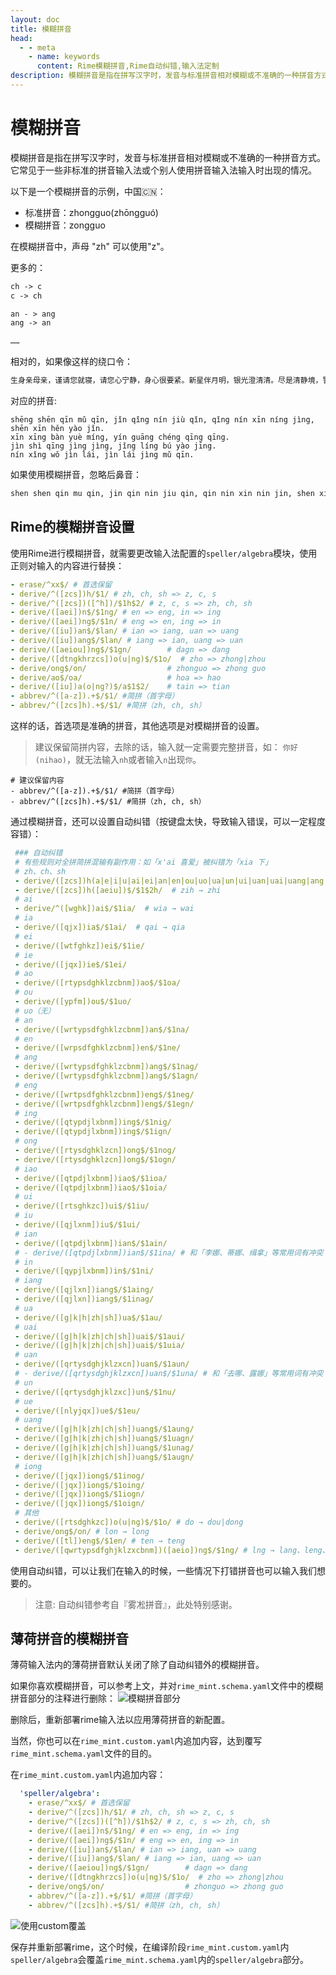 ```yaml
---
layout: doc
title: 模糊拼音
head:
  - - meta
    - name: keywords
      content: Rime模糊拼音,Rime自动纠错,输入法定制
description: 模糊拼音是指在拼写汉字时，发音与标准拼音相对模糊或不准确的一种拼音方式。它常见于一些非标准的拼音输入法或个别人使用拼音输入法输入时出现的情况。在薄荷输入法、Rime内，如何设置模糊拼音，可以查看本文教程。
---
```


# 模糊拼音

模糊拼音是指在拼写汉字时，发音与标准拼音相对模糊或不准确的一种拼音方式。它常见于一些非标准的拼音输入法或个别人使用拼音输入法输入时出现的情况。

以下是一个模糊拼音的示例，中国🇨🇳：
- 标准拼音：zhongguo(zhōngguó)
- 模糊拼音：zongguo

在模糊拼音中，声母 "zh" 可以使用"z"。

更多的：
```txt
ch -> c
c -> ch

an - > ang
ang -> an

……
```

相对的，如果像这样的绕口令：
```txt
生身亲母亲，谨请您就寝，请您心宁静，身心很要紧。新星伴月明，银光澄清清。尽是清静境，警铃不要惊。您醒我进来，进来敬母亲。
```
对应的拼音: 
```text
shēng shēn qīn mǔ qīn, jǐn qǐng nín jiù qǐn, qǐng nín xīn níng jìng, shēn xīn hěn yào jǐn.
xīn xīng bàn yuè míng, yín guāng chéng qīng qīng.
jìn shì qīng jìng jìng, jǐng líng bú yào jīng.
nín xǐng wǒ jìn lái, jìn lái jìng mǔ qīn.
```

如果使用模糊拼音，忽略后鼻音：
```txt
shen shen qin mu qin, jin qin nin jiu qin, qin nin xin nin jin, shen xin hen yao jin。xin xing ban yue ming, yin guan chen qin qin。jin shi qin jin jin, jin lin bu yao jin。nin xing wo jin lai, jin lai jin mu qin。
```

## Rime的模糊拼音设置
使用Rime进行模糊拼音，就需要更改输入法配置的`speller/algebra`模块，使用正则对输入的内容进行替换：
```yaml
- erase/^xx$/ # 首选保留
- derive/^([zcs])h/$1/ # zh, ch, sh => z, c, s
- derive/^([zcs])([^h])/$1h$2/ # z, c, s => zh, ch, sh
- derive/([aei])n$/$1ng/ # en => eng, in => ing
- derive/([aei])ng$/$1n/ # eng => en, ing => in
- derive/([iu])an$/$lan/ # ian => iang, uan => uang
- derive/([iu])ang$/$lan/ # iang => ian, uang => uan
- derive/([aeiou])ng$/$1gn/        # dagn => dang
- derive/([dtngkhrzcs])o(u|ng)$/$1o/  # zho => zhong|zhou
- derive/ong$/on/                  # zhonguo => zhong guo
- derive/ao$/oa/                   # hoa => hao
- derive/([iu])a(o|ng?)$/a$1$2/    # tain => tian
- abbrev/^([a-z]).+$/$1/ #简拼（首字母）
- abbrev/^([zcs]h).+$/$1/ #简拼（zh, ch, sh）
```
这样的话，首选项是准确的拼音，其他选项是对模糊拼音的设置。

> 建议保留简拼内容，去除的话，输入就一定需要完整拼音，如： `你好(nihao)`，就无法输入`nh`或者输入`n`出现`你`。
```yarl
# 建议保留内容
- abbrev/^([a-z]).+$/$1/ #简拼（首字母）
- abbrev/^([zcs]h).+$/$1/ #简拼（zh, ch, sh）
```

通过模糊拼音，还可以设置自动纠错（按键盘太快，导致输入错误，可以一定程度容错）：
```yaml
 ### 自动纠错
 # 有些规则对全拼简拼混输有副作用：如「x'ai 喜爱」被纠错为「xia 下」
 # zh、ch、sh
 - derive/([zcs])h(a|e|i|u|ai|ei|an|en|ou|uo|ua|un|ui|uan|uai|uang|ang|eng|ong)$/h$1$2/  # hzi → zhi
 - derive/([zcs])h([aeiu])$/$1$2h/  # zih → zhi
 # ai
 - derive/^([wghk])ai$/$1ia/  # wia → wai
 # ia
 - derive/([qjx])ia$/$1ai/  # qai → qia
 # ei
 - derive/([wtfghkz])ei$/$1ie/
 # ie
 - derive/([jqx])ie$/$1ei/
 # ao
 - derive/([rtypsdghklzcbnm])ao$/$1oa/
 # ou
 - derive/([ypfm])ou$/$1uo/
 # uo（无）
 # an
 - derive/([wrtypsdfghklzcbnm])an$/$1na/
 # en
 - derive/([wrpsdfghklzcbnm])en$/$1ne/
 # ang
 - derive/([wrtypsdfghklzcbnm])ang$/$1nag/
 - derive/([wrtypsdfghklzcbnm])ang$/$1agn/
 # eng
 - derive/([wrtpsdfghklzcbnm])eng$/$1neg/
 - derive/([wrtpsdfghklzcbnm])eng$/$1egn/
 # ing
 - derive/([qtypdjlxbnm])ing$/$1nig/
 - derive/([qtypdjlxbnm])ing$/$1ign/
 # ong
 - derive/([rtysdghklzcn])ong$/$1nog/
 - derive/([rtysdghklzcn])ong$/$1ogn/
 # iao
 - derive/([qtpdjlxbnm])iao$/$1ioa/
 - derive/([qtpdjlxbnm])iao$/$1oia/
 # ui
 - derive/([rtsghkzc])ui$/$1iu/
 # iu
 - derive/([qjlxnm])iu$/$1ui/
 # ian
 - derive/([qtpdjlxbnm])ian$/$1ain/
 # - derive/([qtpdjlxbnm])ian$/$1ina/ # 和「李娜、蒂娜、缉拿」等常用词有冲突
 # in
 - derive/([qypjlxbnm])in$/$1ni/
 # iang
 - derive/([qjlxn])iang$/$1aing/
 - derive/([qjlxn])iang$/$1inag/
 # ua
 - derive/([g|k|h|zh|sh])ua$/$1au/
 # uai
 - derive/([g|h|k|zh|ch|sh])uai$/$1aui/
 - derive/([g|h|k|zh|ch|sh])uai$/$1uia/
 # uan
 - derive/([qrtysdghjklzxcn])uan$/$1aun/
 # - derive/([qrtysdghjklzxcn])uan$/$1una/ # 和「去哪、露娜」等常用词有冲突
 # un
 - derive/([qrtysdghjklzxc])un$/$1nu/
 # ue
 - derive/([nlyjqx])ue$/$1eu/
 # uang
 - derive/([g|h|k|zh|ch|sh])uang$/$1aung/
 - derive/([g|h|k|zh|ch|sh])uang$/$1uagn/
 - derive/([g|h|k|zh|ch|sh])uang$/$1unag/
 - derive/([g|h|k|zh|ch|sh])uang$/$1augn/
 # iong
 - derive/([jqx])iong$/$1inog/
 - derive/([jqx])iong$/$1oing/
 - derive/([jqx])iong$/$1iogn/
 - derive/([jqx])iong$/$1oign/
 # 其他
 - derive/([rtsdghkzc])o(u|ng)$/$1o/ # do → dou|dong
 - derive/ong$/on/ # lon → long
 - derive/([tl])eng$/$1en/ # ten → teng
 - derive/([qwrtypsdfghjklzxcbnm])([aeio])ng$/$1ng/ # lng → lang、leng、ling、long
```
使用自动纠错，可以让我们在输入的时候，一些情况下打错拼音也可以输入我们想要的。
> 注意: 自动纠错参考自『雾凇拼音』，此处特别感谢。

## 薄荷拼音的模糊拼音<Badge type="tip" text="^2023.11.30" />
薄荷输入法内的薄荷拼音默认关闭了除了自动纠错外的模糊拼音。

如果你喜欢模糊拼音，可以参考上文，并对`rime_mint.schema.yaml`文件中的模糊拼音部分的注释进行删除：
![模糊拼音部分](/image/guide/fuzzyPinyinMintSchema.webp)

删除后，重新部署rime输入法以应用薄荷拼音的新配置。

当然，你也可以在`rime_mint.custom.yaml`内追加内容，达到覆写`rime_mint.schema.yaml`文件的目的。

在`rime_mint.custom.yaml`内追加内容：
```yaml
  'speller/algebra':
    - erase/^xx$/ # 首选保留
    - derive/^([zcs])h/$1/ # zh, ch, sh => z, c, s
    - derive/^([zcs])([^h])/$1h$2/ # z, c, s => zh, ch, sh
    - derive/([aei])n$/$1ng/ # en => eng, in => ing
    - derive/([aei])ng$/$1n/ # eng => en, ing => in
    - derive/([iu])an$/$lan/ # ian => iang, uan => uang
    - derive/([iu])ang$/$lan/ # iang => ian, uang => uan
    - derive/([aeiou])ng$/$1gn/        # dagn => dang
    - derive/([dtngkhrzcs])o(u|ng)$/$1o/  # zho => zhong|zhou
    - derive/ong$/on/                  # zhonguo => zhong guo
    - abbrev/^([a-z]).+$/$1/ #简拼（首字母）
    - abbrev/^([zcs]h).+$/$1/ #简拼（zh, ch, sh）
```

![使用custom覆盖](/image/guide/fuzzyPinyinMintCustom.webp)


保存并重新部署rime，这个时候，在编译阶段`rime_mint.custom.yaml`内`speller/algebra`会覆盖`rime_mint.schema.yaml`内的`speller/algebra`部分。

